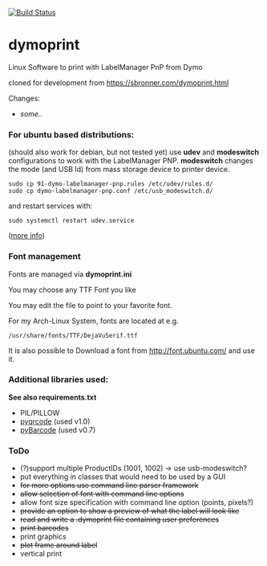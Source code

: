 [![Build Status](https://travis-ci.org/computerlyrik/dymoprint.svg?branch=master)](https://travis-ci.org/computerlyrik/dymoprint)

dymoprint
=========

Linux Software to print with LabelManager PnP from Dymo


cloned for development from https://sbronner.com/dymoprint.html

Changes:

- *some..*


### For ubuntu based distributions:
(should also work for debian, but not tested yet)
use **udev** and **modeswitch** configurations to work with the LabelManager PNP.
**modeswitch** changes the mode (and USB Id) from mass storage device to printer device.

    sudo cp 91-dymo-labelmanager-pnp.rules /etc/udev/rules.d/
    sudo cp dymo-labelmanager-pnp.conf /etc/usb_modeswitch.d/    
    
and restart services with:
  
    sudo systemctl restart udev.service

([more info](http://www.draisberghof.de/usb_modeswitch/bb/viewtopic.php?t=947))


### Font management

Fonts are managed via **dymoprint.ini**

You may choose any TTF Font you like

You may edit the file to point to your favorite font.

For my Arch-Linux System, fonts are located at e.g.

	/usr/share/fonts/TTF/DejaVuSerif.ttf

It is also possible to Download a font from
http://font.ubuntu.com/ and use it.

### Additional libraries used:

**See also requirements.txt**

- PIL/PILLOW
- [pyqrcode](https://github.com/mnooner256/pyqrcode) (used v1.0)
- [pyBarcode](https://bitbucket.org/whitie/python-barcode) (used v0.7)

### ToDo
- (?)support multiple ProductIDs (1001, 1002) -> use usb-modeswitch?
- put everything in classes that would need to be used by a GUI
- ~~for more options use command line parser framework~~
- ~~allow selection of font with command line options~~
- allow font size specification with command line option (points, pixels?)
- ~~provide an option to show a preview of what the label will look like~~
- ~~read and write a .dymoprint file containing user preferences~~
- ~~print barcodes~~
- print graphics
- ~~plot frame around label~~
- vertical print
